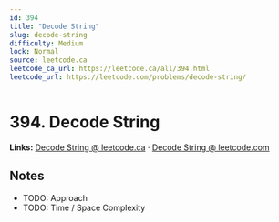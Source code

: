 ```yaml
--- 
id: 394
title: "Decode String"
slug: decode-string
difficulty: Medium
lock: Normal
source: leetcode.ca
leetcode_ca_url: https://leetcode.ca/all/394.html
leetcode_url: https://leetcode.com/problems/decode-string/
---
```


# 394. Decode String

**Links:** [Decode String @ leetcode.ca](https://leetcode.ca/all/394.html) · [Decode String @ leetcode.com](https://leetcode.com/problems/decode-string/)

## Notes
- TODO: Approach
- TODO: Time / Space Complexity
